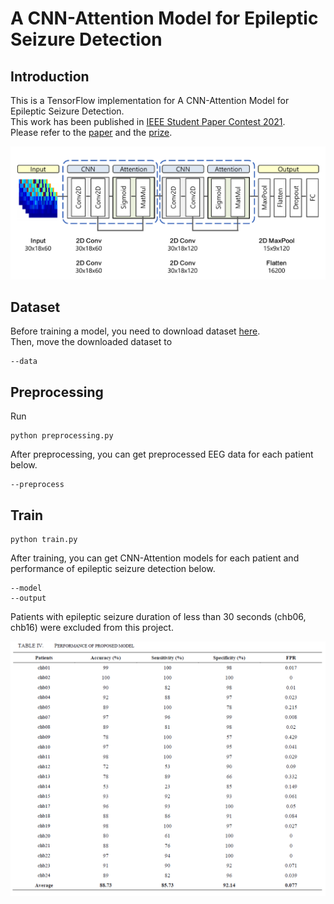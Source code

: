 # A CNN-Attention Model for Epileptic Seizure Detection

## Introduction
This is a TensorFlow implementation for A CNN-Attention Model for Epileptic Seizure Detection.  
This work has been published in [IEEE Student Paper Contest 2021](https://github.com/byunghyun23/seizure-detection/blob/main/assets/program.pdf).  
Please refer to the [paper](https://github.com/byunghyun23/seizure-detection/blob/main/assets/paper.pdf) and the [prize](https://github.com/byunghyun23/seizure-detection/blob/main/assets/prize.pdf).

![image](https://github.com/byunghyun23/seizure-detection/blob/main/assets/fig1.PNG)

## Dataset
Before training a model, you need to download dataset [here](https://physionet.org/content/chbmit/1.0.0/).  
Then, move the downloaded dataset to
```
--data
```

## Preprocessing
Run
```
python preprocessing.py
```
After preprocessing, you can get preprocessed EEG data for each patient below.
```
--preprocess
```


## Train
```
python train.py
```
After training, you can get CNN-Attention models for each patient and performance of epileptic seizure detection below.
```
--model
--output
```
Patients with epileptic seizure duration of less than 30 seconds (chb06, chb16) were excluded from this project.

![image](https://github.com/byunghyun23/seizure-detection/blob/main/assets/fig2.PNG)
